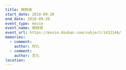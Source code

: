 ```yaml
---
title: 钢铁侠
start_date: 2018-09-20
end_date: 2018-09-20
event_type: movie
event_name: 钢铁侠
event_url: https://movie.douban.com/subject/1432146/
memories:
  - comment: 
    author: 时九
  - comment: 
    author: 念九  
location: 
---
```

